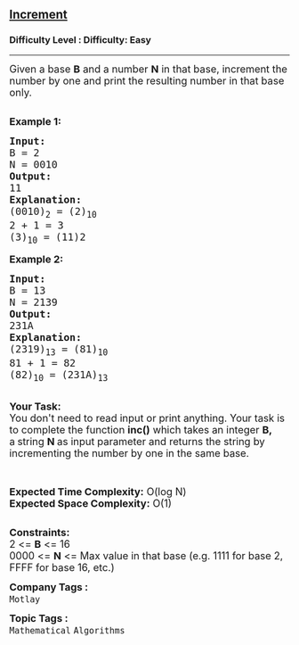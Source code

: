 <h2><a href="https://www.geeksforgeeks.org/problems/increment3807/1?page=7&status=unsolved&sortBy=accuracy">Increment</a></h2><h3>Difficulty Level : Difficulty: Easy</h3><hr><div class="problems_problem_content__Xm_eO"><p><span style="font-size:18px">Given a base <strong>B</strong> and a number <strong>N</strong> in that base, increment the number by one and print the resulting number in that base only.</span><br>
&nbsp;</p>

<p><span style="font-size:18px"><strong>Example 1:</strong></span></p>

<pre><span style="font-size:18px"><strong>Input:</strong>
B = 2
N = 0010
<strong>Output:</strong>
11
<strong>Explanation:</strong>
(0010)<sub>2</sub>&nbsp;= (2)<sub>10
</sub>2 + 1 = 3
(3)<sub>10</sub>&nbsp;= (11)2</span></pre>

<p><span style="font-size:18px"><strong>Example 2:</strong></span></p>

<pre><span style="font-size:18px"><strong>Input:</strong>
B = 13
N = 2139
<strong>Output:</strong>
231A
<strong>Explanation:</strong>
(2319)<sub>13</sub>&nbsp;= (81)<sub>10
</sub>81 + 1 = 82
(82)<sub>10</sub>&nbsp;= (231A)<sub>13</sub>
</span></pre>

<p><br>
<span style="font-size:18px"><strong>Your Task:</strong><br>
You don't need to read input or print anything. Your task is to complete the function&nbsp;<strong>inc()</strong>&nbsp;which takes an integer <strong>B, </strong>a<strong>&nbsp;</strong>string <strong>N&nbsp;</strong>as input parameter&nbsp;and returns the string by incrementing the number by one in the same base.</span><br>
&nbsp;</p>

<p><br>
<span style="font-size:18px"><strong>Expected Time Complexity:</strong> O(log N)<br>
<strong>Expected Space Complexity:</strong> O(1)</span><br>
&nbsp;</p>

<p><span style="font-size:18px"><strong>Constraints:</strong><br>
2 &lt;= <strong>B</strong> &lt;= 16<br>
0000 &lt;= <strong>N</strong> &lt;= Max value in that base (e.g. 1111 for base 2, FFFF for base 16, etc.)</span></p>
</div><p><span style=font-size:18px><strong>Company Tags : </strong><br><code>Motlay</code>&nbsp;<br><p><span style=font-size:18px><strong>Topic Tags : </strong><br><code>Mathematical</code>&nbsp;<code>Algorithms</code>&nbsp;